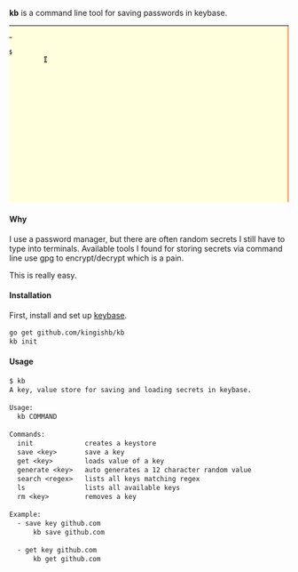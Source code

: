 
**kb** is a command line tool for saving passwords in keybase.

![](kb.gif)


#### Why
I use a password manager, but there are often random secrets I still
have to type into terminals. Available tools I found for storing secrets
via command line use gpg to encrypt/decrypt which is a pain.

This is really easy.


#### Installation
First, install and set up [keybase](https://keybase.io/).
```
go get github.com/kingishb/kb
kb init
```

#### Usage
```
$ kb
A key, value store for saving and loading secrets in keybase.

Usage:
  kb COMMAND

Commands:
  init             creates a keystore
  save <key>       save a key
  get <key>        loads value of a key
  generate <key>   auto generates a 12 character random value
  search <regex>   lists all keys matching regex
  ls               lists all available keys
  rm <key>         removes a key

Example:
  - save key github.com
      kb save github.com

  - get key github.com
      kb get github.com

```

